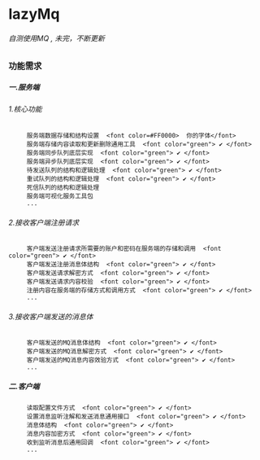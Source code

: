 # lazyMq  
###### 自测使用MQ , 未完，不断更新  
  
### 功能需求  
##### 一.服务端  
###### 1.核心功能  
		 服务端数据存储和结构设置  <font color=#FF0000>  你的字体</font>    
		 服务端存储内容读取和更新删除通用工具  <font color="green"> ✔ </font>  
		 服务端同步队列底层实现  <font color="green"> ✔ </font>  
		 服务端异步队列底层实现  <font color="green"> ✔ </font>  
		 待发送队列的结构和逻辑处理  <font color="green"> ✔ </font>  
		 重试队列的结构和逻辑处理  <font color="green"> ✔ </font>  
		 死信队列的结构和逻辑处理  
		 服务端可视化服务工具包  
		 ...
###### 2.接收客户端注册请求  
		 客户端发送注册请求所需要的账户和密码在服务端的存储和调用  <font color="green"> ✔ </font>  
		 客户端发送注册消息体结构  <font color="green"> ✔ </font>  
		 客户端发送请求解密方式  <font color="green"> ✔ </font>  
		 客户端发送请求内容校验  <font color="green"> ✔ </font>  
		 注册内容在服务端的存储方式和调用方式  <font color="green"> ✔ </font>  
		 ...  
###### 3.接收客户端发送的消息体  
		 客户端发送的MQ消息体结构  <font color="green"> ✔ </font>  
		 客户端发送的MQ消息解密方式  <font color="green"> ✔ </font>  
		 客户端发送的MQ消息内容效验方式  <font color="green"> ✔ </font>  
		 ...  
##### 二.客户端  
		 读取配置文件方式  <font color="green"> ✔ </font>  
		 设置消息监听注解和发送消息通用接口  <font color="green"> ✔ </font>  
		 消息体结构  <font color="green"> ✔ </font>  
		 消息内容加密方式  <font color="green"> ✔ </font>  
		 收到监听消息后通用回调  <font color="green"> ✔ </font>  
		 ...  
  
